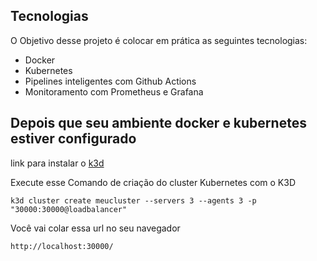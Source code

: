 ## Tecnologias

O Objetivo desse projeto é colocar em prática as seguintes tecnologias:

- Docker
- Kubernetes
- Pipelines inteligentes com Github Actions
- Monitoramento com Prometheus e Grafana

## Depois que seu ambiente docker e kubernetes estiver configurado

link para instalar o [k3d](https://community.chocolatey.org/packages/k3d/)

Execute esse Comando de criação do cluster Kubernetes com o K3D

```
k3d cluster create meucluster --servers 3 --agents 3 -p "30000:30000@loadbalancer"
```

Você vai colar essa url no seu navegador
```
http://localhost:30000/
```


